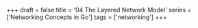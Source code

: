 +++
draft = false
title = '04 The Layered Network Model'
series = ['Networking Concepts in Go']
tags = ['networking']
+++